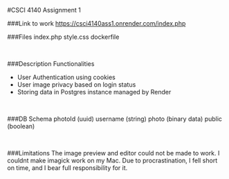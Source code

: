 #CSCI 4140 Assignment 1
<br>

###Link to work
https://csci4140ass1.onrender.com/index.php
<br>

###Files
index.php
style.css
dockerfile

<br>

###Description
Functionalities
- User Authentication using cookies
- User image privacy based on login status
- Storing data in Postgres instance managed by Render

<br>

###DB Schema
photoId (uuid)
username (string)
photo (binary data)
public (boolean)

<br>

###Limitations
The image preview and editor could not be made to work. I couldnt make imagick work on my Mac. Due to procrastination, I fell short on time, and I bear full responsibility for it.

